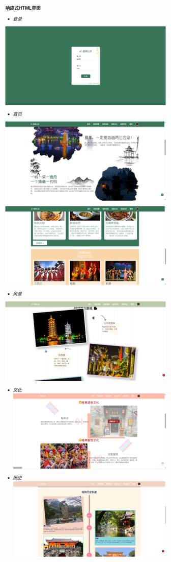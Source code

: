 **响应式HTML界面**

- *登录*

![image-20250320152746604](resource/readme_img/image-20250320152746604.png)

- *首页*

![image-20250320152842728](resource/readme_img/image-20250320152842728.png)

![image-20250320152856452](resource/readme_img/image-20250320152856452.png)

- *风景*

![image-20250320152919103](resource/readme_img/image-20250320152919103.png)

- *文化*![image-20250320153042186](resource/readme_img/image-20250320153042186.png)

- *历史*![image-20250320153112214](resource/readme_img/image-20250320153112214.png)
